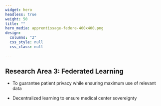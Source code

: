 ```yaml
---
widget: hero
headless: true
weight: 50
title: ""
hero_media: apprentissage-federe-400x400.png
design:
  columns: "2"
  css_style: null
  css_class: null

---
```


## **Research Area 3: Federated Learning**

- To guarantee patient privacy while ensuring maximum use of relevant data

- Decentralized learning to ensure medical center sovereignty
